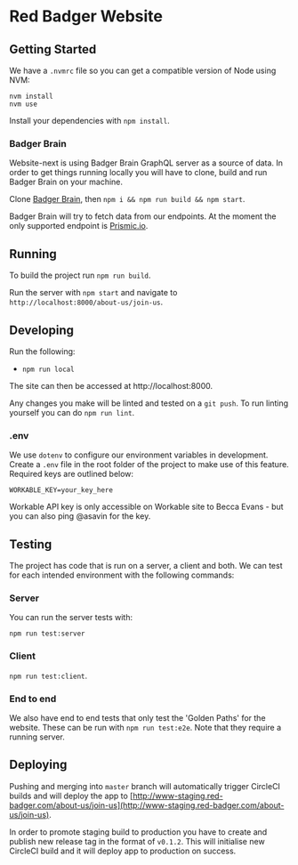 # Red Badger Website

## Getting Started

We have a `.nvmrc` file so you can get a compatible version of Node using NVM:

```shell
nvm install
nvm use
```

Install your dependencies with `npm install`.

### Badger Brain

Website-next is using Badger Brain GraphQL server as a source of data. In order to get things running locally you will have to clone, build and run Badger Brain on your machine.

Clone [Badger Brain](https://github.com/redbadger/badger-brain), then `npm i && npm run build && npm start`.

Badger Brain will try to fetch data from our endpoints. At the moment the only supported endpoint is [Prismic.io](https://rb-website.prismic.io).

## Running

To build the project run `npm run build`.

Run the server with `npm start` and navigate to `http://localhost:8000/about-us/join-us`.

## Developing

Run the following:

* `npm run local`

The site can then be accessed at http://localhost:8000.

Any changes you make will be linted and tested on a `git push`. To run linting yourself you can do `npm run lint`.

### .env

We use `dotenv` to configure our environment variables in development. Create a `.env` file in the root folder of the project to make use of this feature. Required keys are outlined below:

```
WORKABLE_KEY=your_key_here
```

Workable API key is only accessible on Workable site to Becca Evans - but you can also ping @asavin for the key.

## Testing

The project has code that is run on a server, a client and both. We can test
for each intended environment with the following commands:

### Server

You can run the server tests with:

`npm run test:server`

### Client

`npm run test:client`.

### End to end

We also have end to end tests that only test the 'Golden Paths' for the
website. These can be run with `npm run test:e2e`. Note that they require a running server.

## Deploying

Pushing and merging into `master` branch will automatically trigger CircleCI builds and will deploy the app to [http://www-staging.red-badger.com/about-us/join-us](http://www-staging.red-badger.com/about-us/join-us).

In order to promote staging build to production you have to create and publish new release tag in the format of `v0.1.2`. This will initialise new CircleCI build and it will deploy app to production on success.
